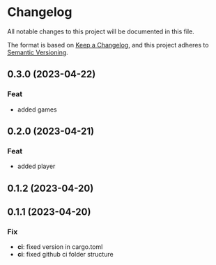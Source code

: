 # Changelog

All notable changes to this project will be documented in this file.

The format is based on [Keep a Changelog](https://keepachangelog.com/en/1.0.0/),
and this project adheres to [Semantic Versioning](https://semver.org/spec/v2.0.0.html).

## 0.3.0 (2023-04-22)

### Feat

- added games

## 0.2.0 (2023-04-21)

### Feat

- added player

## 0.1.2 (2023-04-20)

## 0.1.1 (2023-04-20)

### Fix

- **ci**: fixed version in cargo.toml
- **ci**: fixed github ci folder structure
